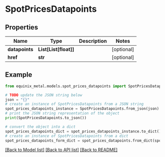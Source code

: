 # SpotPricesDatapoints


## Properties

Name | Type | Description | Notes
------------ | ------------- | ------------- | -------------
**datapoints** | **List[List[float]]** |  | [optional] 
**href** | **str** |  | [optional] 

## Example

```python
from equinix_metal.models.spot_prices_datapoints import SpotPricesDatapoints

# TODO update the JSON string below
json = "{}"
# create an instance of SpotPricesDatapoints from a JSON string
spot_prices_datapoints_instance = SpotPricesDatapoints.from_json(json)
# print the JSON string representation of the object
print(SpotPricesDatapoints.to_json())

# convert the object into a dict
spot_prices_datapoints_dict = spot_prices_datapoints_instance.to_dict()
# create an instance of SpotPricesDatapoints from a dict
spot_prices_datapoints_form_dict = spot_prices_datapoints.from_dict(spot_prices_datapoints_dict)
```
[[Back to Model list]](../README.md#documentation-for-models) [[Back to API list]](../README.md#documentation-for-api-endpoints) [[Back to README]](../README.md)


